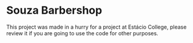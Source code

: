 # Souza Barbershop
This project was made in a hurry for a project at Estácio College, please review it if you are going to use the code for other purposes.


